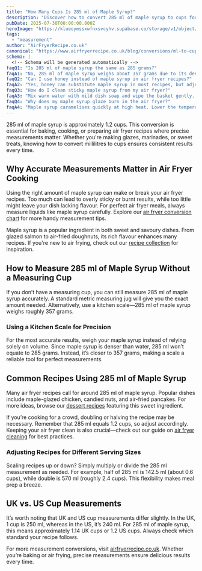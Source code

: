 ```yaml
---
title: "How Many Cups Is 285 ml of Maple Syrup?"
description: "Discover how to convert 285 ml of maple syrup to cups for perfect baking and air fryer recipes every time."
pubDate: 2025-07-30T00:00:00.000Z
heroImage: "https://klueoymssxwfnxsvcyhv.supabase.co/storage/v1/object/public/Shmucket/how-many-cups-is-285-ml-of-maple-syrup.webp"
tags:
  - "measurement"
author: "AirFryerRecipe.co.uk"
canonical: "https://www.airfryerrecipe.co.uk/blog/conversions/ml-to-cups/how-many-cups-is-285-ml-of-maple-syrup"
schema: |
  <!-- Schema will be generated automatically -->
faqQ1: "Is 285 ml of maple syrup the same as 285 grams?"
faqA1: "No, 285 ml of maple syrup weighs about 357 grams due to its density. Maple syrup is thicker than water, so volume and weight measurements differ. For accuracy, use a kitchen scale when possible."
faqQ2: "Can I use honey instead of maple syrup in air fryer recipes?"
faqA2: "Yes, honey can substitute maple syrup in most recipes, but adjust the quantity slightly. Honey is sweeter, so use about 10% less. Check our <a href=https://www.airfryerrecipe.co.uk/recipes>recipe section</a> for honey-based alternatives."
faqQ3: "How do I clean sticky maple syrup from my air fryer?"
faqA3: "Mix warm water with mild dish soap and wipe the basket gently. For stubborn residue, use our recommended <a href=https://www.airfryerrecipe.co.uk/air-fryer-cleaner>air fryer cleaner</a>. Avoid harsh scrubbing to protect non-stick coatings."
faqQ4: "Why does my maple syrup glaze burn in the air fryer?"
faqA4: "Maple syrup caramelises quickly at high heat. Lower the temperature slightly or reduce cooking time. For best results, brush syrup on towards the end of cooking. Explore our <a href=https://www.airfryerrecipe.co.uk/recipe-category/chicken>glazed chicken recipes</a> for perfect timing tips."
---
```

<p>285 ml of maple syrup is approximately 1.2 cups. This conversion is essential for baking, cooking, or preparing air fryer recipes where precise measurements matter. Whether you're making glazes, marinades, or sweet treats, knowing how to convert millilitres to cups ensures consistent results every time.</p>  

<h2>Why Accurate Measurements Matter in Air Fryer Cooking</h2>  
<p>Using the right amount of maple syrup can make or break your air fryer recipes. Too much can lead to overly sticky or burnt results, while too little might leave your dish lacking flavour. For perfect air fryer meals, always measure liquids like maple syrup carefully. Explore our <a href=https://www.airfryerrecipe.co.uk/air-fryer-conversion-chart>air fryer conversion chart</a> for more handy measurement tips.</p>  

<p>Maple syrup is a popular ingredient in both sweet and savoury dishes. From glazed salmon to air-fried doughnuts, its rich flavour enhances many recipes. If you're new to air frying, check out our <a href=https://www.airfryerrecipe.co.uk/recipes>recipe collection</a> for inspiration.</p>  

<h2>How to Measure 285 ml of Maple Syrup Without a Measuring Cup</h2>  
<p>If you don’t have a measuring cup, you can still measure 285 ml of maple syrup accurately. A standard metric measuring jug will give you the exact amount needed. Alternatively, use a kitchen scale—285 ml of maple syrup weighs roughly 357 grams.</p>  

<h3>Using a Kitchen Scale for Precision</h3>  
<p>For the most accurate results, weigh your maple syrup instead of relying solely on volume. Since maple syrup is denser than water, 285 ml won’t equate to 285 grams. Instead, it’s closer to 357 grams, making a scale a reliable tool for perfect measurements.</p>  

<h2>Common Recipes Using 285 ml of Maple Syrup</h2>  
<p>Many air fryer recipes call for around 285 ml of maple syrup. Popular dishes include maple-glazed chicken, candied nuts, and air-fried pancakes. For more ideas, browse our <a href=https://www.airfryerrecipe.co.uk/recipe-category/dessert>dessert recipes</a> featuring this sweet ingredient.</p>  

<p>If you’re cooking for a crowd, doubling or halving the recipe may be necessary. Remember that 285 ml equals 1.2 cups, so adjust accordingly. Keeping your air fryer clean is also crucial—check out our guide on <a href=https://www.airfryerrecipe.co.uk/air-fryer-cleaner>air fryer cleaning</a> for best practices.</p>  

<h3>Adjusting Recipes for Different Serving Sizes</h3>  
<p>Scaling recipes up or down? Simply multiply or divide the 285 ml measurement as needed. For example, half of 285 ml is 142.5 ml (about 0.6 cups), while double is 570 ml (roughly 2.4 cups). This flexibility makes meal prep a breeze.</p>  

<h2>UK vs. US Cup Measurements</h2>  
<p>It’s worth noting that UK and US cup measurements differ slightly. In the UK, 1 cup is 250 ml, whereas in the US, it’s 240 ml. For 285 ml of maple syrup, this means approximately 1.14 UK cups or 1.2 US cups. Always check which standard your recipe follows.</p>  

<p>For more measurement conversions, visit <a href=https://www.airfryerrecipe.co.uk>airfryerrecipe.co.uk</a>. Whether you’re baking or air frying, precise measurements ensure delicious results every time.</p>
